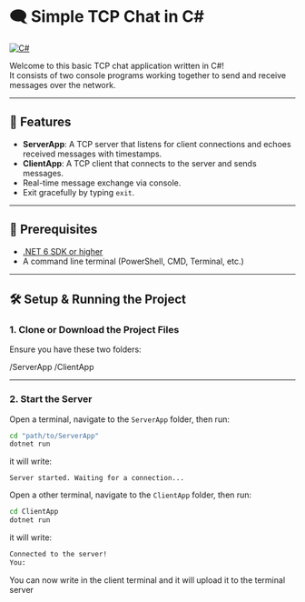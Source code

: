 # 🗨️ Simple TCP Chat in C#

[![C#](https://img.shields.io/badge/C%23-Language-blue)](https://learn.microsoft.com/en-us/dotnet/csharp/)

Welcome to this basic TCP chat application written in C#!  
It consists of two console programs working together to send and receive messages over the network.

---

## 🚀 Features

- **ServerApp**: A TCP server that listens for client connections and echoes received messages with timestamps.
- **ClientApp**: A TCP client that connects to the server and sends messages.
- Real-time message exchange via console.
- Exit gracefully by typing `exit`.

---

## 🎯 Prerequisites

- [.NET 6 SDK or higher](https://dotnet.microsoft.com/download)
- A command line terminal (PowerShell, CMD, Terminal, etc.)

---

## 🛠️ Setup & Running the Project

### 1. Clone or Download the Project Files

Ensure you have these two folders:

/ServerApp
/ClientApp

---

### 2. Start the Server

Open a terminal, navigate to the `ServerApp` folder, then run:

```bash
cd "path/to/ServerApp"
dotnet run
```

it will write:

`Server started. Waiting for a connection...`

Open a other terminal, navigate to the `ClientApp` folder, then run:

```bash
cd ClientApp
dotnet run
```

it will write:

```bash
Connected to the server!
You:
```
You can now write in the client terminal and it will upload it to the terminal server

